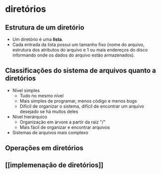 # diretórios

## Estrutura de um diretório

- Um diretório é uma **lista**.
- Cada entrada da lista possui um tamanho fixo (nome do arquivo, estrutura dos atributos do arquivo e 1 ou mais endereços do disco informando onde os dados do arquivo estão armazenados).

## Classificações do sistema de arquivos quanto a diretórios

- Nível simples
  - Tudo no mesmo nível
  - Mais simples de programar, menos código e menos bugs
  - Difícil de organizar o sistema, difícil de encontrar um arquivo desejado se há muitos deles
- Nível hierárquico
  - Organização em árvore a partir da raíz "/"
  - Mais fácil de organizar e encontrar arquivos
- Sistemas de arquivos mais complexo

## Operações em diretórios

## [[implemenação de diretórios]]
